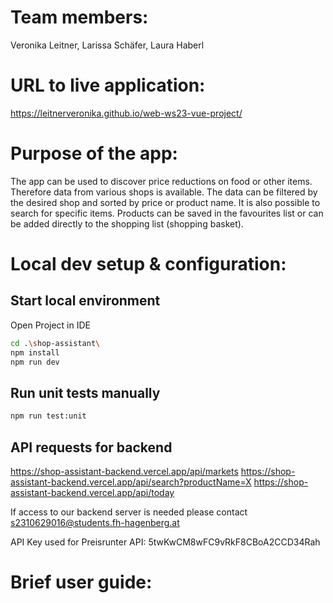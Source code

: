 # Team members: 
Veronika Leitner, Larissa Schäfer, Laura Haberl

# URL to live application: 
https://leitnerveronika.github.io/web-ws23-vue-project/

# Purpose of the app: 
The app can be used to discover price reductions on food or other items. 
Therefore data from various shops is available. The data can be filtered 
by the desired shop and sorted by price or product name. It is also possible 
to search for specific items. Products can be saved in the favourites list 
or can be added directly to the shopping list (shopping basket).

# Local dev setup & configuration:
## Start local environment
Open Project in IDE
```bash
cd .\shop-assistant\
npm install
npm run dev
```

## Run unit tests manually
```bash
npm run test:unit
```

## API requests for backend
https://shop-assistant-backend.vercel.app/api/markets
https://shop-assistant-backend.vercel.app/api/search?productName=X
https://shop-assistant-backend.vercel.app/api/today

If access to our backend server is needed please contact s2310629016@students.fh-hagenberg.at

API Key used for Preisrunter API:
5twKwCM8wFC9vRkF8CBoA2CCD34Rah

# Brief user guide:
